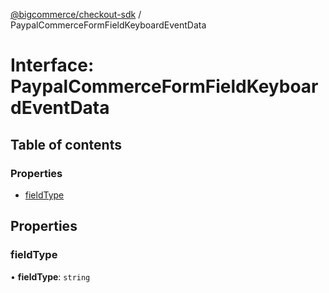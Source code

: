 [@bigcommerce/checkout-sdk](../README.md) / PaypalCommerceFormFieldKeyboardEventData

# Interface: PaypalCommerceFormFieldKeyboardEventData

## Table of contents

### Properties

- [fieldType](PaypalCommerceFormFieldKeyboardEventData.md#fieldtype)

## Properties

### fieldType

• **fieldType**: `string`
